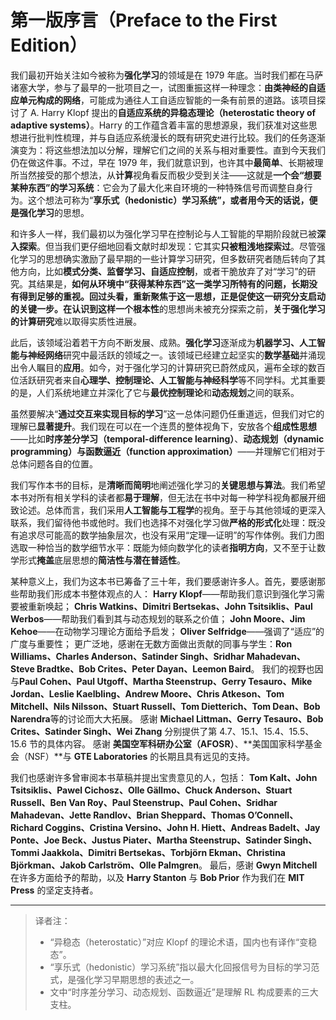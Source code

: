 # 第一版序言（Preface to the First Edition）

我们最初开始关注如今被称为**强化学习**的领域是在 1979 年底。当时我们都在马萨诸塞大学，参与了最早的一批项目之一，试图重振这样一种理念：**由类神经的自适应单元构成的网络**，可能成为通往人工自适应智能的一条有前景的道路。该项目探讨了 A. Harry Klopf 提出的**自适应系统的异稳态理论（heterostatic theory of adaptive systems）**。Harry 的工作蕴含着丰富的思想源泉，我们获准对这些思想进行批判性梳理，并与自适应系统漫长的既有研究史进行比较。我们的任务逐渐演变为：将这些想法加以分解，理解它们之间的关系与相对重要性。直到今天我们仍在做这件事。不过，早在 1979 年，我们就意识到，也许其中**最简单**、长期被理所当然接受的那个想法，从**计算**视角看反而极少受到关注——这就是**一个会“想要某种东西”的学习系统**：它会为了最大化来自环境的一种特殊信号而调整自身行为。这个想法可称为“**享乐式（hedonistic）**学习系统”，或者用今天的话说，便是**强化学习**的思想。

和许多人一样，我们最初以为强化学习早在控制论与人工智能的早期阶段就已被**深入探索**。但当我们更仔细地回看文献时却发现：它其实**只被粗浅地探索过**。尽管强化学习的思想确实激励了最早期的一些计算学习研究，但多数研究者随后转向了其他方向，比如**模式分类、监督学习、自适应控制**，或者干脆放弃了对“学习”的研究。其结果是，**如何从环境中“获得某种东西”**这一类学习所特有的问题，长期没有得到足够的重视。回过头看，重新聚焦于这一思想，正是促使这一研究分支启动的关键一步。在认识到这样一个**根本性**的思想尚未被充分探索之前，**关于强化学习的计算研究**难以取得实质性进展。

此后，该领域沿着若干方向不断发展、成熟。**强化学习**逐渐成为**机器学习、人工智能与神经网络**研究中最活跃的领域之一。该领域已经建立起坚实的**数学基础**并涌现出令人瞩目的**应用**。如今，对于强化学习的计算研究已蔚然成风，遍布全球的数百位活跃研究者来自**心理学、控制理论、人工智能与神经科学**等不同学科。尤其重要的是，人们系统地建立并深化了它与**最优控制理论**和**动态规划**之间的联系。

虽然要解决“**通过交互来实现目标的学习**”这一总体问题仍任重道远，但我们对它的理解已**显著提升**。我们现在可以在一个连贯的整体视角下，安放各个**组成性思想**——比如**时序差分学习（temporal-difference learning）**、**动态规划（dynamic programming）**与**函数逼近（function approximation）**——并理解它们相对于总体问题各自的位置。

我们写作本书的目标，是**清晰而简明**地阐述强化学习的**关键思想与算法**。我们希望本书对所有相关学科的读者都**易于理解**，但无法在书中对每一种学科视角都展开细致论述。总体而言，我们采用**人工智能与工程学**的视角。至于与其他领域的更深入联系，我们留待他书或他时。我们也选择不对强化学习做**严格的形式化**处理：既没有追求尽可能高的数学抽象层次，也没有采用“定理—证明”的写作体例。我们力图选取一种恰当的数学细节水平：既能为倾向数学化的读者**指明方向**，又不至于让数学形式**掩盖**底层思想的**简洁性与潜在普适性**。

某种意义上，我们为这本书已筹备了三十年，我们要感谢许多人。首先，要感谢那些帮助我们形成本书整体观点的人：
**Harry Klopf**——帮助我们意识到强化学习需要被重新唤起；
**Chris Watkins、Dimitri Bertsekas、John Tsitsiklis、Paul Werbos**——帮助我们看到其与动态规划的联系之价值；
**John Moore、Jim Kehoe**——在动物学习理论方面给予启发；
**Oliver Selfridge**——强调了“适应”的广度与重要性；
更广泛地，感谢在无数方面做出贡献的同事与学生：**Ron Williams、Charles Anderson、Satinder Singh、Sridhar Mahadevan、Steve Bradtke、Bob Crites、Peter Dayan、Leemon Baird**。
我们的视野也因与**Paul Cohen、Paul Utgoff、Martha Steenstrup、Gerry Tesauro、Mike Jordan、Leslie Kaelbling、Andrew Moore、Chris Atkeson、Tom Mitchell、Nils Nilsson、Stuart Russell、Tom Dietterich、Tom Dean、Bob Narendra**等的讨论而大大拓展。
感谢 **Michael Littman、Gerry Tesauro、Bob Crites、Satinder Singh、Wei Zhang** 分别提供了第 4.7、15.1、15.4、15.5、15.6 节的具体内容。
感谢 **美国空军科研办公室（AFOSR）**、**美国国家科学基金会（NSF）**与 **GTE Laboratories** 的长期且具有远见的支持。

我们也感谢许多曾审阅本书草稿并提出宝贵意见的人，包括：
**Tom Kalt、John Tsitsiklis、Pawel Cichosz、Olle Gällmo、Chuck Anderson、Stuart Russell、Ben Van Roy、Paul Steenstrup、Paul Cohen、Sridhar Mahadevan、Jette Randlov、Brian Sheppard、Thomas O’Connell、Richard Coggins、Cristina Versino、John H. Hiett、Andreas Badelt、Jay Ponte、Joe Beck、Justus Piater、Martha Steenstrup、Satinder Singh、Tommi Jaakkola、Dimitri Bertsekas、Torbjörn Ekman、Christina Björkman、Jakob Carlström、Olle Palmgren**。
最后，感谢 **Gwyn Mitchell** 在许多方面给予的帮助，以及 **Harry Stanton** 与 **Bob Prior** 作为我们在 **MIT Press** 的坚定支持者。

---

> 译者注：
>
> * “异稳态（heterostatic）”对应 Klopf 的理论术语，国内也有译作“变稳态”。
> * “享乐式（hedonistic）学习系统”指以最大化回报信号为目标的学习范式，是强化学习早期思想的表述之一。
> * 文中“时序差分学习、动态规划、函数逼近”是理解 RL 构成要素的三大支柱。

